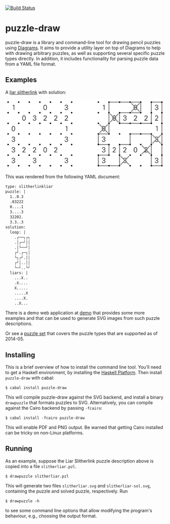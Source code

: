 [![Build Status](https://api.travis-ci.org/robx/puzzle-draw.png)][travis]

puzzle-draw
===========

puzzle-draw is a library and command-line tool for drawing pencil
puzzles using [Diagrams][diagrams]. It aims to provide a utility layer
on top of Diagrams to help with drawing arbitrary puzzles, as well as
supporting several specific puzzle types directly. In addition, it
includes functionality for parsing puzzle data from a YAML file format.

Examples
--------

A [liar slitherlink][liarslither] with solution:

![Liar Slitherlink](doc/slitherlink-liar-example.png)

This was rendered from the following YAML document:

```
type: slitherlinkliar
puzzle: |
  1..0.3
  .03222
  0....1
  3....3
  32202.
  3.3..3
solution:
  loop: |
    .┌──┐┌┐
    .│┌─┘││
    .│└──┘│
    ┌┘.┌─┐│
    └┐┌┘.││
    ┌┘│..││
    └─┘..└┘
  liars: |
    ...X..
    .X....
    X.....
    .....X
    ....X.
    ..X...
```

There is a demo web application at [demo] that provides some more
examples and that can be used to generate SVG images from such
puzzle descriptions.

Or see a [puzzle set][twentyfour] that covers the puzzle types
that are supported as of 2014-05.

Installing
----------

This is a brief overview of how to install the command line tool.
You'll need to get a Haskell environment, by installing the
[Haskell Platform][platform]. Then install `puzzle-draw` with cabal:

```
$ cabal install puzzle-draw
```

This will compile puzzle-draw against the SVG backend, and install
a binary `drawpuzzle` that formats puzzles to SVG. Alternatively,
you can compile against the Cairo backend by passing `-fcairo`:

```
$ cabal install -fcairo puzzle-draw
```

This will enable PDF and PNG output. Be warned that getting Cairo
installed can be tricky on non-Linux platforms.

Running
-------

As an example, suppose the Liar Slitherlink puzzle description above
is copied into a file `slitherliar.pzl`.

```
$ drawpuzzle slitherliar.pzl
```

This will generate two files `slitherliar.svg` and `slitherliar-sol.svg`,
containing the puzzle and solved puzzle, respectively. Run

```
$ drawpuzzle -h
```

to see some command line options that allow modifying the program's
behaviour, e.g., choosing the output format.

[travis]: https://travis-ci.org/robx/puzzle-draw
[cmdline]: https://github.com/robx/puzzle-draw-cmdline
[liarslither]: https://maybepuzzles.wordpress.com/types/liar-slither-link/
[twentyfour]: https://maybepuzzles.wordpress.com/2014/03/29/puzzle-set-24-hour-marathon/
[diagrams]: http://projects.haskell.org/diagrams/
[demo]: https://puzzle-draw-demo.herokuapp.com
[platform]: https://www.haskell.org/platform/
